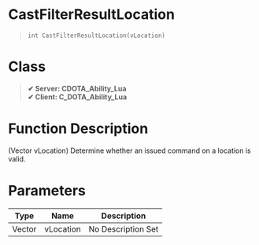 # CastFilterResultLocation
> `int CastFilterResultLocation(vLocation)`
# Class
> __✔ Server: CDOTA_Ability_Lua__  
> __✔ Client: C_DOTA_Ability_Lua__  
# Function Description
(Vector vLocation) Determine whether an issued command on a location is valid.
# Parameters
Type|Name|Description
--|--|--
Vector|vLocation|No Description Set
